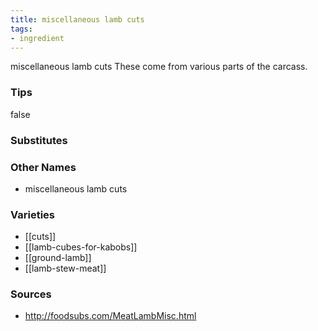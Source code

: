 ```yaml
---
title: miscellaneous lamb cuts
tags:
- ingredient
---
```

miscellaneous lamb cuts These come from various parts of the carcass.

### Tips
false

### Substitutes


### Other Names

* miscellaneous lamb cuts

### Varieties

* [[cuts]]
* [[lamb-cubes-for-kabobs]]
* [[ground-lamb]]
* [[lamb-stew-meat]]

### Sources
* http://foodsubs.com/MeatLambMisc.html
